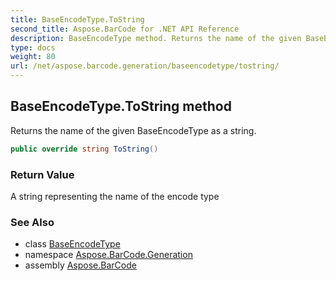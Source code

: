 ```yaml
---
title: BaseEncodeType.ToString
second_title: Aspose.BarCode for .NET API Reference
description: BaseEncodeType method. Returns the name of the given BaseEncodeType as a string
type: docs
weight: 80
url: /net/aspose.barcode.generation/baseencodetype/tostring/
---
```

## BaseEncodeType.ToString method

Returns the name of the given BaseEncodeType as a string.

```csharp
public override string ToString()
```

### Return Value

A string representing the name of the encode type

### See Also

* class [BaseEncodeType](../)
* namespace [Aspose.BarCode.Generation](../../baseencodetype/)
* assembly [Aspose.BarCode](../../../)


